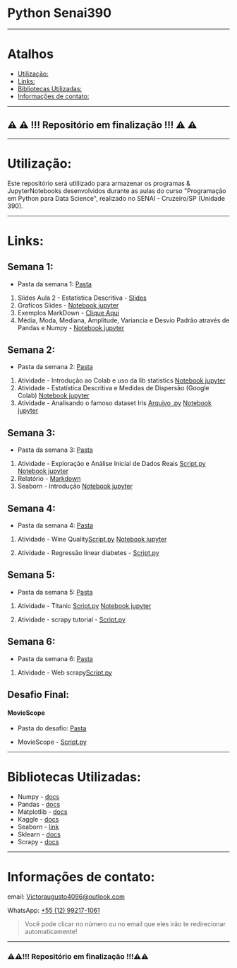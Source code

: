 # Python Senai390

---

# Atalhos

* [Utilização:](#utilização)
* [Links:](#links)
* [Bibliotecas Utilizadas:](#bibliotecas-utilizadas)
* [Informações de contato:](#informações-de-contato)

---

## ⚠️ ⚠️ !!! Repositório em finalização !!! ⚠️ ⚠️

---

# Utilização:

Este repositório será utlilizado para armazenar os programas & JupyterNotebooks desenvolvidos durante as aulas do curso "Programação em Python para Data Science", realizado no SENAI - Cruzeiro/SP (Unidade 390).

---

# Links:

## Semana 1:
* Pasta da semana 1: [Pasta](Semana_1) 

1.  Slides Aula 2 - Estatística Descritiva - [Slides](https://docs.google.com/presentation/d/14-FsQyQh4LLyxBIWpeNex_Eb2zvmUr-TntqgJfVJKT0/edit?usp=sharing)
2. Grafícos Slides - [Notebook jupyter](Semana_1/Graficos_Slides.ipynb)
3. Exemplos MarkDown - [Clique Aqui](Semana_1/Markdown_Exemplos_(Aula_3).md)
4. Média, Moda, Mediana, Amplitude, Variancia e Desvio Padrão através de Pandas e Numpy - [Notebook jupyter](Semana_1/Aula_3.ipynb)

## Semana 2:
* Pasta da semana 2: [Pasta](Semana_2) 

1. Atividade - Introdução ao Colab e uso da lib statistics [Notebook jupyter](Semana_2/Atividade-Introdução_ao_Colab_e_uso_da_lib_statstics.ipynb)
2. Atividade - Estatística Descritiva e Medidas de Dispersão (Google Colab) [Notebook jupyter](Semana_2/Atividade-Estatística_Descritiva_e_Medidas_de_Dispersão.ipynb)
3. Atividade - Analisando o famoso dataset Iris [Arquivo .py](Semana_2/Atividade-Analisando_o_famoso_dataset_Iris.py) [Notebook jupyter](Semana_2/Atividade-Analisando_o_famoso_dataset_Iris.ipynb)

## Semana 3:
* Pasta da semana 3: [Pasta](Semana_3)

1. Atividade - Exploração e Análise Inicial de Dados Reais [Script.py](Semana_3/Atividade-Exploração_e_Análise_Inicial_de_Dados_Reais.py)
[Notebook jupyter](Semana_3\Atividade-Exploração_e_Análise_Inicial_de_Dados_Reais.ipynb)
2. Relatório - [Markdown](Semana_3/Relatorio.md)
3. Seaborn - Introdução [Notebook jupyter](Semana_3\Seaborn_introducao.ipynb)

## Semana 4:
* Pasta da semana 4: [Pasta](Semana_4)

1. Atividade - Wine Quality[Script.py](Semana_4\atividade_wine\atividade_wine-quality.py)
[Notebook jupyter](Semana_4\atividade_wine\atividade_wine.ipynb)

2. Atividade - Regressão linear diabetes - [Script.py](Semana_4\atividade_diabetes\atividade_diabetes.py)

## Semana 5:
* Pasta da semana 5: [Pasta](Semana_5)

1. Atividade - Titanic [Script.py](Semana_5\atividade_titanic\atividade_titanic.py)
[Notebook jupyter](Semana_5\atividade_titanic\atividade_titanic.ipynb)

2. Atividade - scrapy tutorial  - [Script.py](Semana_5\atividade_scrapy\scrapy_tutorial.py)

## Semana 6:
* Pasta da semana 6: [Pasta](Semana_6)

1. Atividade - Web scrapy[Script.py](Semana_6\atividade_web_scraping\web_scrapy.py)

## Desafio Final:

#### MovieScope

* Pasta do desafio: [Pasta](Desafio_Final)

* MovieScope - [Script.py](Desafio_Final\MovieScope\MovieScope.py)

---

# Bibliotecas Utilizadas:
* Numpy - [docs](https://numpy.org/doc/)
* Pandas - [docs](https://pandas.pydata.org/docs/)
* Matplotlib - [docs](https://matplotlib.org/stable/index.html)
* Kaggle - [docs](https://www.kaggle.com/docs/api)
* Seaborn - [link](https://seaborn.pydata.org)
* Sklearn - [docs](https://scikit-learn.org/0.21/documentation.html)
* Scrapy - [docs](https://docs.scrapy.org/en/latest/)
---

# Informações de contato:

email: [Victoraugusto4096@outlook.com](mailto:Victoraugusto4096@outlook.com)

WhatsApp: [+55 (12) 99217-1061](https://wa.me//5512992171061?text=Olá,%20venho%20através%20do%20github)

> Você pode clicar no número ou no email que eles irão te redirecionar automaticamente! 

---

### ⚠️⚠️!!! Repositório em finalização !!!⚠️⚠️